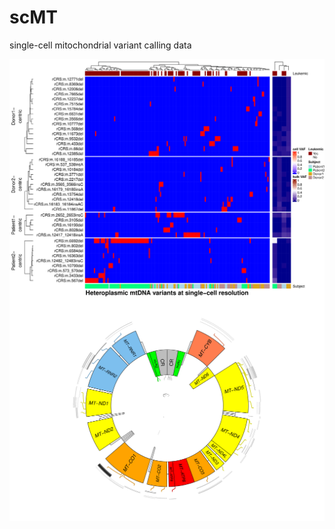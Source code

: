 # scMT
single-cell mitochondrial variant calling data

<img align="left" src="scMT.VAFs.singleCellVsBulk.png">
<br />
<img align="left" src="scMT.VAFs.mtCircos.png">
